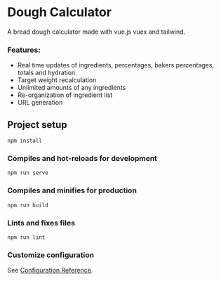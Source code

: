 # Dough Calculator

A bread dough calculator made with vue.js vuex and tailwind.

### Features:

* Real time updates of ingredients, percentages, bakers percentages, totals and hydration.
* Target weight recalculation
* Unlimited amounts of any ingredients
* Re-organization of ingredient list
* URL generation

## Project setup
```
npm install
```

### Compiles and hot-reloads for development
```
npm run serve
```

### Compiles and minifies for production
```
npm run build
```

### Lints and fixes files
```
npm run lint
```

### Customize configuration
See [Configuration Reference](https://cli.vuejs.org/config/).
